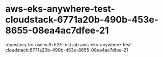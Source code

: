 # aws-eks-anywhere-test-cloudstack-6771a20b-490b-453e-8655-08ea4ac7dfee-21
repository for use with E2E test job aws-eks-anywhere-test-cloudstack:6771a20b-490b-453e-8655-08ea4ac7dfee-21
